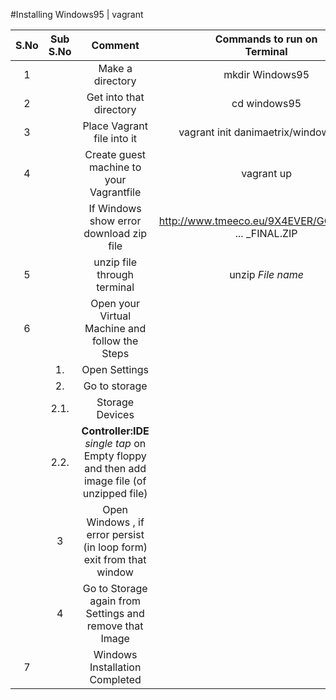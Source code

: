 #Installing Windows95 | vagrant

|**S.No**|**Sub S.No**|**Comment**|**Commands to run on <br> Terminal**|
|:----:|:----:|:-----:|:-----:|
|1|| Make a directory | mkdir Windows95|
|2| |Get into that directory| cd windows95|
|3| |Place Vagrant file into it| vagrant init danimaetrix/windows-95|
|4| |Create guest machine to <br> your Vagrantfile| vagrant up|
|| |If Windows show error download zip file| http://www.tmeeco.eu/9X4EVER/GOODIES/FI ... _FINAL.ZIP | 
|5| |unzip file through terminal| unzip *File name*
|6||Open your Virtual Machine and follow the Steps||
||1.| Open Settings ||
||2.|Go to storage||
||2.1.|Storage Devices|| 
||2.2.|**Controller:IDE** *single tap* on Empty floppy and then add image file (of unzipped file) ||
||3| Open Windows , if error persist (in loop form) exit from that window |||
||4| Go to Storage again from Settings and remove that Image||
|7|| Windows Installation Completed||
